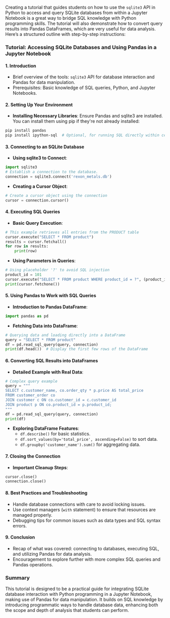 Creating a tutorial that guides students on how to use the `sqlite3` API in Python to access and query SQLite databases from within a Jupyter Notebook is a great way to bridge SQL knowledge with Python programming skills. The tutorial will also demonstrate how to convert query results into Pandas DataFrames, which are very useful for data analysis. Here’s a structured outline with step-by-step instructions:

### Tutorial: Accessing SQLite Databases and Using Pandas in a Jupyter Notebook

#### 1. Introduction
- Brief overview of the tools: `sqlite3` API for database interaction and Pandas for data manipulation.
- Prerequisites: Basic knowledge of SQL queries, Python, and Jupyter Notebooks.

#### 2. Setting Up Your Environment
- **Installing Necessary Libraries**: Ensure Pandas and sqlite3 are installed. You can install them using pip if they're not already installed:
```bash
pip install pandas
pip install ipython-sql  # Optional, for running SQL directly within cells
```

#### 3. Connecting to an SQLite Database
- **Using sqlite3 to Connect**:
```python
import sqlite3
# Establish a connection to the database.
connection = sqlite3.connect('rexon_metals.db')
```

- **Creating a Cursor Object**:
```python
# Create a cursor object using the connection
cursor = connection.cursor()
```

#### 4. Executing SQL Queries
- **Basic Query Execution**:
```python
# This example retrieves all entries from the PRODUCT table
cursor.execute("SELECT * FROM product")
results = cursor.fetchall()
for row in results:
    print(row)
```

- **Using Parameters in Queries**:
```python
# Using placeholder '?' to avoid SQL injection
product_id = 101
cursor.execute("SELECT * FROM product WHERE product_id = ?", (product_id,))
print(cursor.fetchone())
```

#### 5. Using Pandas to Work with SQL Queries
- **Introduction to Pandas DataFrame**:
```python
import pandas as pd
```

- **Fetching Data into DataFrame**:
```python
# Querying data and loading directly into a DataFrame
query = "SELECT * FROM product"
df = pd.read_sql_query(query, connection)
print(df.head())  # Display the first few rows of the DataFrame
```

#### 6. Converting SQL Results into DataFrames
- **Detailed Example with Real Data**:
```python
# Complex query example
query = """
SELECT c.customer_name, co.order_qty * p.price AS total_price
FROM customer_order co
JOIN customer c ON co.customer_id = c.customer_id
JOIN product p ON co.product_id = p.product_id;
"""
df = pd.read_sql_query(query, connection)
print(df)
```

- **Exploring DataFrame Features**:
    - `df.describe()` for basic statistics.
    - `df.sort_values(by='total_price', ascending=False)` to sort data.
    - `df.groupby('customer_name').sum()` for aggregating data.

#### 7. Closing the Connection
- **Important Cleanup Steps**:
```python
cursor.close()
connection.close()
```

#### 8. Best Practices and Troubleshooting
- Handle database connections with care to avoid locking issues.
- Use context managers (`with` statement) to ensure that resources are managed properly.
- Debugging tips for common issues such as data types and SQL syntax errors.

#### 9. Conclusion
- Recap of what was covered: connecting to databases, executing SQL, and utilizing Pandas for data analysis.
- Encouragement to explore further with more complex SQL queries and Pandas operations.

### Summary
This tutorial is designed to be a practical guide for integrating SQLite database interaction with Python programming in a Jupyter Notebook, making use of Pandas for data manipulation. It builds on SQL knowledge by introducing programmatic ways to handle database data, enhancing both the scope and depth of analysis that students can perform.